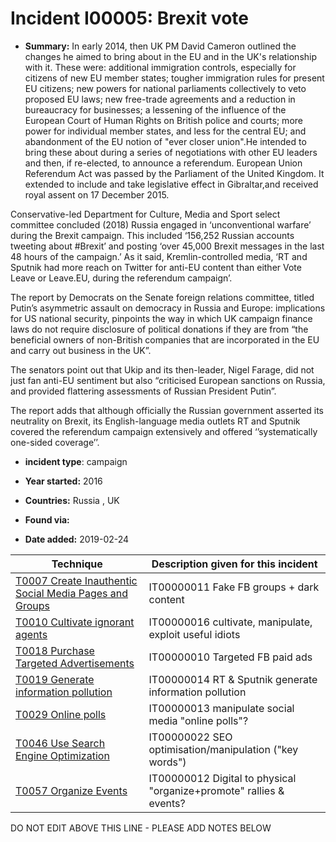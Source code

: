 # Incident I00005: Brexit vote

* **Summary:** In early 2014, then UK PM David Cameron outlined the changes he aimed to bring about in the EU and in the UK's relationship with it. These were: additional immigration controls, especially for citizens of new EU member states; tougher immigration rules for present EU citizens; new powers for national parliaments collectively to veto proposed EU laws; new free-trade agreements and a reduction in bureaucracy for businesses; a lessening of the influence of the European Court of Human Rights on British police and courts; more power for individual member states, and less for the central EU; and abandonment of the EU notion of "ever closer union".He intended to bring these about during a series of negotiations with other EU leaders and then, if re-elected, to announce a referendum.
European Union Referendum Act was passed by the Parliament of the United Kingdom. It extended to include and take legislative effect in Gibraltar,and received royal assent on 17 December 2015.

Conservative-led Department for Culture, Media and Sport select committee concluded (2018) Russia engaged in ‘unconventional warfare’ during the Brexit campaign. This included ‘156,252 Russian accounts tweeting about #Brexit’ and posting ‘over 45,000 Brexit messages in the last 48 hours of the campaign.’ As it said, Kremlin-controlled media, ‘RT and Sputnik had more reach on Twitter for anti-EU content than either Vote Leave or Leave.EU, during the referendum campaign’.

The report by Democrats on the Senate foreign relations committee, titled Putin’s asymmetric assault on democracy in Russia and Europe: implications for US national security, pinpoints the way in which UK campaign finance laws do not require disclosure of political donations if they are from “the beneficial owners of non-British companies that are incorporated in the EU and carry out business in the UK”.

The senators point out that Ukip and its then-leader, Nigel Farage, did not just fan anti-EU sentiment but also “criticised European sanctions on Russia, and provided flattering assessments of Russian President Putin”.

The report adds that although officially the Russian government asserted its neutrality on Brexit, its English-language media outlets RT and Sputnik covered the referendum campaign extensively and offered ‘’systematically one-sided coverage’’.

* **incident type**: campaign

* **Year started:** 2016

* **Countries:** Russia , UK

* **Found via:** 

* **Date added:** 2019-02-24
 

| Technique | Description given for this incident |
| --------- | ------------------------- |
| [T0007 Create Inauthentic Social Media Pages and Groups](../generated_pages/techniques/T0007.md) | IT00000011 Fake FB groups + dark content |
| [T0010 Cultivate ignorant agents](../generated_pages/techniques/T0010.md) | IT00000016 cultivate, manipulate, exploit useful idiots |
| [T0018 Purchase Targeted Advertisements](../generated_pages/techniques/T0018.md) | IT00000010 Targeted FB paid ads |
| [T0019 Generate information pollution](../generated_pages/techniques/T0019.md) | IT00000014 RT & Sputnik generate information pollution |
| [T0029 Online polls](../generated_pages/techniques/T0029.md) | IT00000013 manipulate social media "online polls"?  |
| [T0046 Use Search Engine Optimization](../generated_pages/techniques/T0046.md) | IT00000022 SEO optimisation/manipulation ("key words") |
| [T0057 Organize Events](../generated_pages/techniques/T0057.md) | IT00000012 Digital to physical "organize+promote" rallies & events? |


DO NOT EDIT ABOVE THIS LINE - PLEASE ADD NOTES BELOW